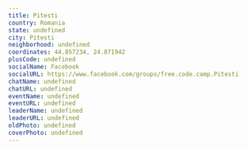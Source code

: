```yaml
---
title: Pitesti
country: Romania
state: undefined
city: Pitesti
neighborhood: undefined
coordinates: 44.857234, 24.871942
plusCode: undefined
socialName: Facebook
socialURL: https://www.facebook.com/groups/free.code.camp.Pitesti
chatName: undefined
chatURL: undefined
eventName: undefined
eventURL: undefined
leaderName: undefined
leaderURL: undefined
oldPhoto: undefined
coverPhoto: undefined
---
```

